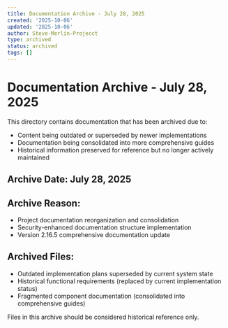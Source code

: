```yaml
---
title: Documentation Archive - July 28, 2025
created: '2025-10-06'
updated: '2025-10-06'
author: Steve-Merlin-Projecct
type: archived
status: archived
tags: []
---
```


# Documentation Archive - July 28, 2025

This directory contains documentation that has been archived due to:
- Content being outdated or superseded by newer implementations
- Documentation being consolidated into more comprehensive guides
- Historical information preserved for reference but no longer actively maintained

## Archive Date: July 28, 2025

## Archive Reason: 
- Project documentation reorganization and consolidation
- Security-enhanced documentation structure implementation
- Version 2.16.5 comprehensive documentation update

## Archived Files:
- Outdated implementation plans superseded by current system state
- Historical functional requirements (replaced by current implementation status)
- Fragmented component documentation (consolidated into comprehensive guides)

Files in this archive should be considered historical reference only.